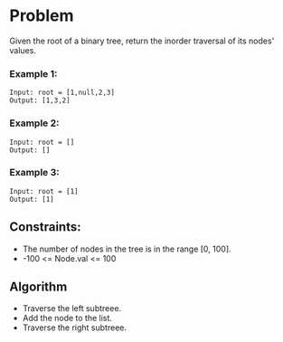 # Problem

Given the root of a binary tree, return the inorder traversal of its nodes' values.

### Example 1:

```
Input: root = [1,null,2,3]
Output: [1,3,2]
```

### Example 2:

```
Input: root = []
Output: []
```

### Example 3:

```
Input: root = [1]
Output: [1]
```

## Constraints:

- The number of nodes in the tree is in the range [0, 100].
- -100 <= Node.val <= 100

## Algorithm

- Traverse the left subtreee.
- Add the node to the list.
- Traverse the right subtreee.
